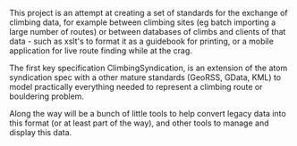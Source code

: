 This project is an attempt at creating a set of standards for the exchange of climbing data, for example between climbing sites (eg batch importing a large number of routes) or between databases of climbs and clients of that data - such as xslt's to format it as a guidebook for printing, or a mobile application for live route finding while at the crag.

The first key specification ClimbingSyndication, is an extension of the atom syndication spec with a other mature standards (GeoRSS, GData, KML) to model practically everything needed to represent a climbing route or bouldering problem.

Along the way will be a bunch of little tools to help convert legacy data into this format (or at least part of the way), and other tools to manage and display this data.
